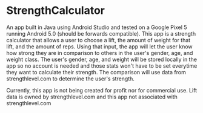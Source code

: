 # StrengthCalculator
An app built in Java using Android Studio and tested on a Google Pixel 5 running Android 5.0 (should be forwards compatible). This app is a strength calculator that  allows a user to choose a lift, the amount of weight for that lift, and the amount of reps. Using that input, the app will let the user know how strong they are in comparison to others in the user's gender, age, and weight class. The user's gender, age, and weight will be stored locally in the app so no account is needed and those stats won't have to be set everytime they want to calculate their strength. The comparison will use data from strengthlevel.com to determine the user's strength. 

Currently, this app is not being created for profit nor for commercial use. Lift data is owned by strengthlevel.com and this app not associated with strengthlevel.com
